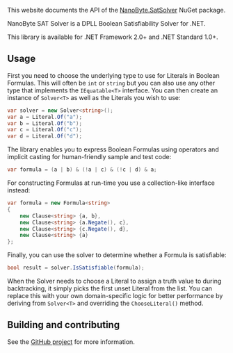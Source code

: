 This website documents the API of the [NanoByte.SatSolver](https://www.nuget.org/packages/NanoByte.SatSolver/) NuGet package.

NanoByte SAT Solver is a DPLL Boolean Satisfiability Solver for .NET.

This library is available for .NET Framework 2.0+ and .NET Standard 1.0+.

## Usage

First you need to choose the underlying type to use for Literals in Boolean Formulas. This will often be `int` or `string` but you can also use any other type that implements the `IEquatable<T>` interface. You can then create an instance of `Solver<T>` as well as the Literals you wish to use:

```csharp
var solver = new Solver<string>();
var a = Literal.Of("a");
var b = Literal.Of("b");
var c = Literal.Of("c");
var d = Literal.Of("d");
```

The library enables you to express Boolean Formulas using operators and implicit casting for human-friendly sample and test code:
```csharp
var formula = (a | b) & (!a | c) & (!c | d) & a;
```

For constructing Formulas at run-time you use a collection-like interface instead:
```csharp
var formula = new Formula<string>
{
    new Clause<string> {a, b},
    new Clause<string> {a.Negate(), c},
    new Clause<string> {c.Negate(), d},
    new Clause<string> {a}
};
```

Finally, you can use the solver to determine whether a Formula is satisfiable:
```csharp
bool result = solver.IsSatisfiable(formula);
```

When the Solver needs to choose a Literal to assign a truth value to during backtracking, it simply picks the first unset Literal from the list. You can replace this with your own domain-specific logic for better performance by deriving from `Solver<T>` and overriding the `ChooseLiteral()` method.

## Building and contributing

See the [GitHub project](https://github.com/nano-byte/sat-solver) for more information.
